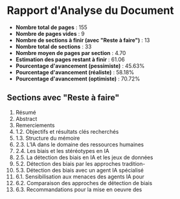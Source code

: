 # Rapport d'Analyse du Document

- **Nombre total de pages** : 155
- **Nombre de pages vides** : 9
- **Nombre de sections à finir (avec "Reste à faire")** : 13
- **Nombre total de sections** : 33
- **Nombre moyen de pages par section** : 4.70
- **Estimation des pages restant à finir** : 61.06
- **Pourcentage d'avancement (pessimiste)** : 45.63%
- **Pourcentage d'avancement (réaliste)** : 58.18%
- **Pourcentage d'avancement (optimiste)** : 70.72%

## Sections avec "Reste à faire"
1. Résumé
2. Abstract
3. Remerciements
4. 1.2. Objectifs et résultats clés recherchés
5. 1.3. Structure du mémoire
6. 2.3. L’IA dans le domaine des ressources humaines
7. 2.4. Les biais et les stéréotypes en IA
8. 2.5. La détection des biais en IA et les jeux de données
9. 5.2. Détection des biais par les approches tradition-
10. 5.3. Détection des biais avec un agent IA spécialisé
11. 6.1. Sensibilisation aux menaces des agents IA pour
12. 6.2. Comparaison des approches de détection de biais
13. 6.3. Recommandations pour la mise en oeuvre des
